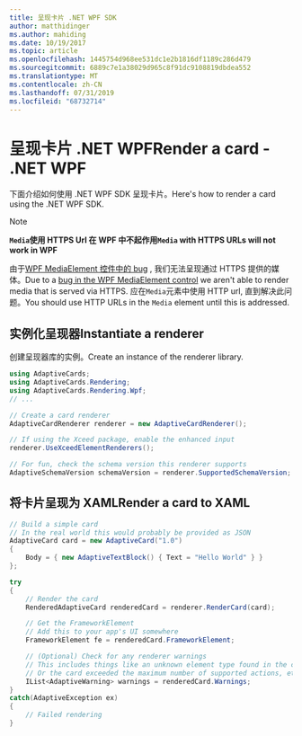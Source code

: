 ```yaml
---
title: 呈现卡片 .NET WPF SDK
author: matthidinger
ms.author: mahiding
ms.date: 10/19/2017
ms.topic: article
ms.openlocfilehash: 1445754d968ee531dc1e2b1816df1189c286d479
ms.sourcegitcommit: 6889c7e1a38029d965c8f91dc9108819dbdea552
ms.translationtype: MT
ms.contentlocale: zh-CN
ms.lasthandoff: 07/31/2019
ms.locfileid: "68732714"
---
```

# <a name="render-a-card---net-wpf"></a><span data-ttu-id="ba576-102">呈现卡片 .NET WPF</span><span class="sxs-lookup"><span data-stu-id="ba576-102">Render a card - .NET WPF</span></span>

<span data-ttu-id="ba576-103">下面介绍如何使用 .NET WPF SDK 呈现卡片。</span><span class="sxs-lookup"><span data-stu-id="ba576-103">Here's how to render a card using the .NET WPF SDK.</span></span>

> [!NOTE]
> <span data-ttu-id="ba576-104">**`Media`使用 HTTPS Url 在 WPF 中不起作用**</span><span class="sxs-lookup"><span data-stu-id="ba576-104">**`Media` with HTTPS URLs will not work in WPF**</span></span>
> 
> <span data-ttu-id="ba576-105">由于[WPF MediaElement 控件中的 bug](https://stackoverflow.com/questions/30702505/playing-media-from-https-site-in-media-element-throwing-null-reference-exception) , 我们无法呈现通过 HTTPS 提供的媒体。</span><span class="sxs-lookup"><span data-stu-id="ba576-105">Due to a [bug in the WPF MediaElement control](https://stackoverflow.com/questions/30702505/playing-media-from-https-site-in-media-element-throwing-null-reference-exception) we aren't able to render media that is served via HTTPS.</span></span> <span data-ttu-id="ba576-106">应在`Media`元素中使用 HTTP url, 直到解决此问题。</span><span class="sxs-lookup"><span data-stu-id="ba576-106">You should use HTTP URLs in the `Media` element until this is addressed.</span></span>  

## <a name="instantiate-a-renderer"></a><span data-ttu-id="ba576-107">实例化呈现器</span><span class="sxs-lookup"><span data-stu-id="ba576-107">Instantiate a renderer</span></span>

<span data-ttu-id="ba576-108">创建呈现器库的实例。</span><span class="sxs-lookup"><span data-stu-id="ba576-108">Create an instance of the renderer library.</span></span> 

```csharp
using AdaptiveCards;
using AdaptiveCards.Rendering;
using AdaptiveCards.Rendering.Wpf;
// ...

// Create a card renderer
AdaptiveCardRenderer renderer = new AdaptiveCardRenderer();

// If using the Xceed package, enable the enhanced input
renderer.UseXceedElementRenderers();

// For fun, check the schema version this renderer supports
AdaptiveSchemaVersion schemaVersion = renderer.SupportedSchemaVersion;
```

## <a name="render-a-card-to-xaml"></a><span data-ttu-id="ba576-109">将卡片呈现为 XAML</span><span class="sxs-lookup"><span data-stu-id="ba576-109">Render a card to XAML</span></span>

```csharp
// Build a simple card
// In the real world this would probably be provided as JSON
AdaptiveCard card = new AdaptiveCard("1.0")
{
    Body = { new AdaptiveTextBlock() { Text = "Hello World" } }
};

try
{
    // Render the card
    RenderedAdaptiveCard renderedCard = renderer.RenderCard(card);

    // Get the FrameworkElement
    // Add this to your app's UI somewhere
    FrameworkElement fe = renderedCard.FrameworkElement;

    // (Optional) Check for any renderer warnings
    // This includes things like an unknown element type found in the card
    // Or the card exceeded the maximum number of supported actions, etc
    IList<AdaptiveWarning> warnings = renderedCard.Warnings;
}
catch(AdaptiveException ex)
{
    // Failed rendering
}
```

